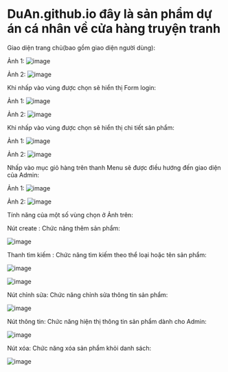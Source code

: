 # DuAn.github.io đây là sản phẩm dự án cá nhân về cửa hàng truyện tranh


Giao diện trang chủ(bao gồm giao diện người dùng):

Ảnh 1:
![image](https://user-images.githubusercontent.com/72543595/169764909-e2864c03-4e0f-4eb1-b4b3-3caefd8fcc48.png)

Ảnh 2:
![image](https://user-images.githubusercontent.com/72543595/169765075-97f7e789-6458-4ae2-bf36-d53e358230e2.png)

Khi nhấp vào vùng được chọn sẽ hiển thị Form login:

Ảnh 1:
![image](https://user-images.githubusercontent.com/72543595/169766355-33ef3666-5458-49bd-946e-b29a870af61a.png)

Ảnh 2:
![image](https://user-images.githubusercontent.com/72543595/169766416-e686ec08-a754-4028-be53-a9fb9f619271.png)


Khi nhấp vào vùng được chọn sẽ hiển thị chi tiết sản phẩm:

Ảnh 1:
![image](https://user-images.githubusercontent.com/72543595/169765497-63934bc8-fd8e-4b9f-9d7d-c2e560dedaf3.png)

Ảnh 2:
![image](https://user-images.githubusercontent.com/72543595/169768456-59a0d876-ef59-4bea-9fe6-070276de88d3.png)


Nhấp vào mục giỏ hàng trên thanh Menu sẽ được điều hướng đến giao diện của Admin:

Ảnh 1:
![image](https://user-images.githubusercontent.com/72543595/169766762-12f04562-31d4-4e89-a6d0-2c314e95e5b8.png)

Ảnh 2:
![image](https://user-images.githubusercontent.com/72543595/169766997-059f80b6-a23e-4727-a5af-ebecceee3257.png)

   Tính năng của một số vùng chọn ở Ảnh trên:
    
   Nút create : Chức năng thêm sản phẩm:
   
   ![image](https://user-images.githubusercontent.com/72543595/169767443-738c01bc-3176-4851-9d81-6caed7b9422e.png)
    
   Thanh tìm kiếm : Chức năng tìm kiếm theo thể loại hoặc tên sản phẩm:
   
   ![image](https://user-images.githubusercontent.com/72543595/169767690-c3197579-dab7-422b-b820-034b53eebe79.png)

   ![image](https://user-images.githubusercontent.com/72543595/169767779-66759674-d100-46f7-a638-0b2dc8adaced.png)

   Nút chỉnh sửa: Chức năng chỉnh sửa thông tin sản phẩm:
   
   ![image](https://user-images.githubusercontent.com/72543595/169767932-dc06ec37-003d-4e25-87fe-2019f73965ee.png)
    
   Nút thông tin: Chức năng hiện thị thông tin sản phẩm dành cho Admin:
   
   ![image](https://user-images.githubusercontent.com/72543595/169768143-a787fb04-b93f-43a9-af09-9e6dbc6a0bf2.png)
    
   Nút xóa: Chức năng xóa sản phẩm khỏi danh sách:
   
   ![image](https://user-images.githubusercontent.com/72543595/169768345-8cfc149c-a92c-47e6-ab1b-ebad046daed6.png)




    

